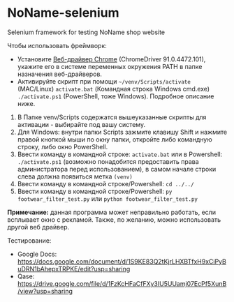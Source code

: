 # NoName-selenium
 Selenium framework for testing NoName shop website

Чтобы использовать фреймворк:
- Установите [Веб-драйвер Chrome](https://chromedriver.chromium.org/downloads) (ChromeDriver 91.0.4472.101), укажите его в системе переменных окружения PATH в папке назначения веб-драйверов.
- Активируйте скрипт при помощи `~/venv/Scripts/activate` (MAC/Linux) `activate.bat` (Командная строка Windows cmd.exe) `./activate.ps1` (PowerShell, тоже Windows). Подробное описание ниже.

1. В Папке venv/Scripts содержатся вышеуказанные скрипты для активации - выбирайте под вашу систему.
2. Для Windows: внутри папки Scripts зажмите клавишу Shift и нажмите правой кнопкой мыши по окну папки, откройте либо командную строку, либо окно PowerShell.
3. Ввести команду в командной строке: `activate.bat` или в Powershell: `./activate.ps1` (возможно понадобится предоставить права администратора перед использованием), в самом начале строки слева должна появиться метка `(venv)`
4. Ввести команду в командной строке/Powershell: `cd ../../`
5. Ввести команду в командной строке/Powershell: `py footwear_filter_test.py` или `python footwear_filter_test.py`

**Примечание:** данная программа может неправильно работать, если всплывает окно с рекламой. Также, по желанию, можно использовать другой веб драйвер.

Тестирование:
- Google Docs: https://docs.google.com/document/d/1S9KE83Q2tKjrLHXBTfxH9xCiPyBuDRN1bAhepxTRPKE/edit?usp=sharing
- Qase: https://drive.google.com/file/d/1FzKcHFaCfFXy3IU5UUamj07EcPf5XunB/view?usp=sharing

